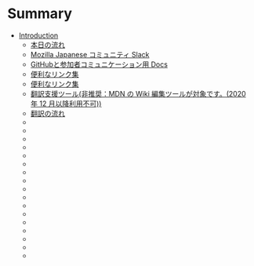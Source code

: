 # Summary

* [Introduction](README.md)
  * [本日の流れ](time-schedule.md)
  * [Mozilla Japanese コミュニティ  Slack](community-slack.md)
  * [GitHubと参加者コミュニケーション用 Docs](communication.md)
  * [便利なリンク集](link-1.md)
  * [便利なリンク集](link-2.md)
  * [翻訳支援ツール(非推奨：MDN の Wiki 編集ツールが対象です。(2020 年 12 月以降利用不可))](deprecated-tools.md)
  * [翻訳の流れ](translation-flow.md)
  * [](xxxx.md)
  * [](xxxx.md)
  * [](xxxx.md)
  * [](xxxx.md)
  * [](xxxx.md)
  * [](xxxx.md)
  * [](xxxx.md)
  * [](xxxx.md)
  * [](xxxx.md)
  * [](xxxx.md)
  * [](xxxx.md)
  * [](xxxx.md)
  * [](xxxx.md)
  * [](xxxx.md)
  * [](xxxx.md)
  * [](xxxx.md)
  * [](xxxx.md)
